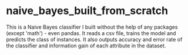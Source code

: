 # naive_bayes_built_from_scratch

This is a Naive Bayes classifier I built without the help of any packages (except 'math') - even pandas. It reads a csv file, trains the model and predicts the class of instances. It also outputs accuracy and error rate of the classifier and information gain of each attribute in the dataset.
